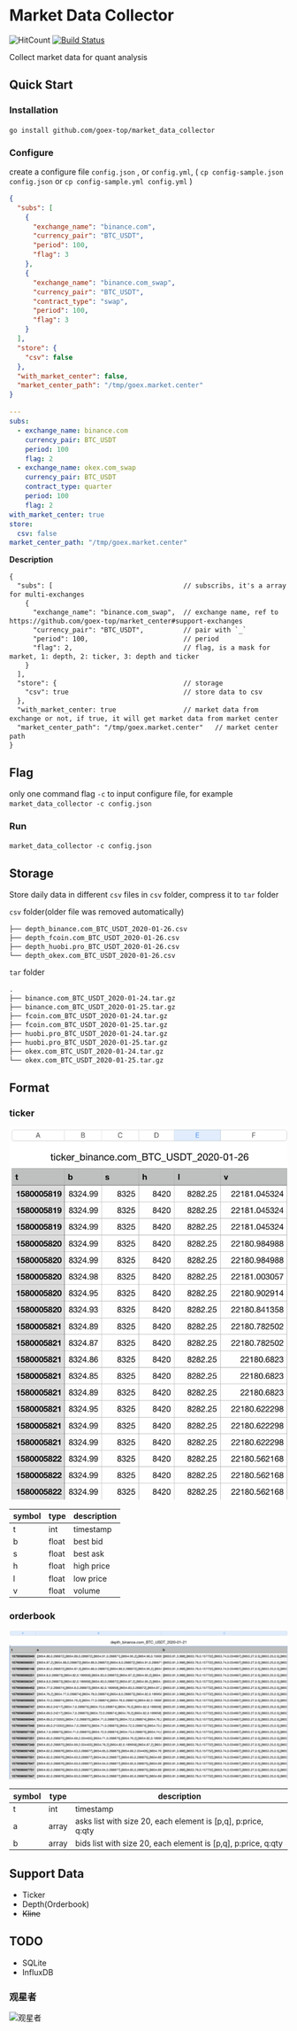# Market Data Collector
![HitCount](http://hits.dwyl.io/goex-top/market_data_collector.svg) 
[![Build Status](https://travis-ci.org/goex-top/market_data_collector.png)](https://travis-ci.org/goex-top/market_data_collector)


Collect market data for quant analysis
## Quick Start
### Installation

`go install github.com/goex-top/market_data_collector`

### Configure
create a configure file `config.json` , or `config.yml`, ( `cp config-sample.json config.json` or `cp config-sample.yml config.yml` )
```json
{
  "subs": [
    {
      "exchange_name": "binance.com",
      "currency_pair": "BTC_USDT",
      "period": 100,
      "flag": 3
    },
    {
      "exchange_name": "binance.com_swap",
      "currency_pair": "BTC_USDT",
      "contract_type": "swap",
      "period": 100,
      "flag": 3
    }
  ],
  "store": {
    "csv": false
  },
  "with_market_center": false,
  "market_center_path": "/tmp/goex.market.center"
}
```

```yaml
---
subs:
  - exchange_name: binance.com
    currency_pair: BTC_USDT
    period: 100
    flag: 2
  - exchange_name: okex.com_swap
    currency_pair: BTC_USDT
    contract_type: quarter
    period: 100
    flag: 2
with_market_center: true
store:
  csv: false
market_center_path: "/tmp/goex.market.center"
```

**Description**

```
{
  "subs": [                                 // subscribs, it's a array for multi-exchanges
    {
      "exchange_name": "binance.com_swap",  // exchange name, ref to https://github.com/goex-top/market_center#support-exchanges
      "currency_pair": "BTC_USDT",          // pair with `_`
      "period": 100,                        // period
      "flag": 2,                            // flag, is a mask for market, 1: depth, 2: ticker, 3: depth and ticker
    }
  ],
  "store": {                                // storage
    "csv": true                             // store data to csv
  },
  "with_market_center: true                 // market data from exchange or not, if true, it will get market data from market center
  "market_center_path": "/tmp/goex.market.center"   // market center path
}

```

## Flag
only one command flag `-c` to input configure file, for example `market_data_collector -c config.json`


### Run
`market_data_collector -c config.json`

## Storage
Store daily data in different `csv` files in `csv` folder, compress it to `tar` folder

`csv` folder(older file was removed automatically)
```
├── depth_binance.com_BTC_USDT_2020-01-26.csv
├── depth_fcoin.com_BTC_USDT_2020-01-26.csv
├── depth_huobi.pro_BTC_USDT_2020-01-26.csv
└── depth_okex.com_BTC_USDT_2020-01-26.csv
```

`tar` folder
```
.
├── binance.com_BTC_USDT_2020-01-24.tar.gz
├── binance.com_BTC_USDT_2020-01-25.tar.gz
├── fcoin.com_BTC_USDT_2020-01-24.tar.gz
├── fcoin.com_BTC_USDT_2020-01-25.tar.gz
├── huobi.pro_BTC_USDT_2020-01-24.tar.gz
├── huobi.pro_BTC_USDT_2020-01-25.tar.gz
├── okex.com_BTC_USDT_2020-01-24.tar.gz
└── okex.com_BTC_USDT_2020-01-25.tar.gz
```

## Format
### ticker
![ticker](ticker.png)

|  symbol | type | description |
|  ----  | ----  | ----  |
| t  | int | timestamp |
| b  | float | best bid |
| s  | float | best ask |
| h  | float | high price |
| l  | float | low price |
| v  | float | volume |

### orderbook
![orderbook](orderbook.png)

|  symbol | type | description |
|  ----  | ----  | ----  |
| t  | int | timestamp |
| a  | array | asks list with size 20, each element is [p,q], p:price, q:qty |
| b  | array | bids list with size 20, each element is [p,q], p:price, q:qty |

## Support Data
* Ticker 
* Depth(Orderbook)
* ~~Kline~~

## TODO
* SQLite
* InfluxDB

### 观星者

![观星者](https://starchart.cc/goex-top/market_data_collector.svg)
